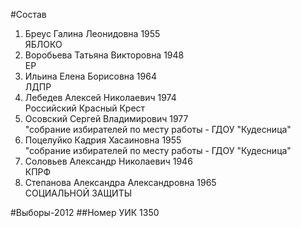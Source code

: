 #Состав
1. Бреус Галина Леонидовна 1955   
    ЯБЛОКО
2. Воробьева Татьяна Викторовна 1948   
    ЕР
3. Ильина Елена Борисовна 1964   
    ЛДПР
4. Лебедев Алексей Николаевич 1974   
    Российский Красный Крест
5. Осовский Сергей Владимирович 1977   
    "собрание избирателей по месту работы - ГДОУ "Кудесница"
6. Поцелуйко Кадрия Хасаиновна 1955   
    "собрание избирателей по месту работы - ГДОУ "Кудесница"
7. Соловьев Александр Николаевич 1946   
    КПРФ
8. Степанова Александра Александровна 1965   
    СОЦИАЛЬНОЙ ЗАЩИТЫ

#Выборы-2012
##Номер УИК
1350